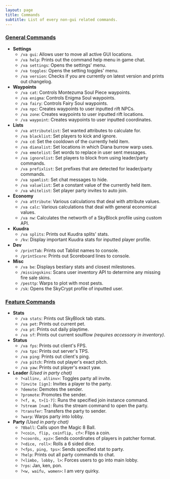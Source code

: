 ```yaml
---
layout: page
title: Commands
subtitle: List of every non-gui related commands.
---
```


### <u>General Commands</u>
- **Settings**
    - `/va gui`: Allows user to move all active GUI locations.
    - `/va help`: Prints out the command help menu in game chat.
    - `/va settings`: Opens the settings' menu.
    - `/va toggles`: Opens the setting toggles' menu.
    - `/va version`: Checks if you are currently on latest version and prints out changelog.
- **Waypoints**
    - `/va cat`: Controls Montezuma Soul Piece waypoints.
    - `/va enigma`: Controls Enigma Soul waypoints.
    - `/va fairy`: Controls Fairy Soul waypoints.
    - `/va npc`: Creates waypoints to user inputted rift NPCs.
    - `/va zone`: Creates waypoints to user inputted rift locations.
    - `/va waypoint`: Creates waypoints to user inputted coordinates.
- **Lists**
    - `/va attributelist`: Set wanted attributes to calculate for.
    - `/va blacklist`: Set players to kick and ignore.
    - `/va cd`: Set the cooldown of the currently held item.
    - `/va dianalist`: Set locations in which Diana burrow warp uses.
    - `/va emotelist`: Set words to replace in user sent messages.
    - `/va ignorelist`: Set players to block from using leader/party commands.
    - `/va prefixlist`: Set prefixes that are detected for leader/party commands.
    - `/va spamlist`: Set chat messages to hide.
    - `/va valuelist`: Set a constant value of the currently held item.
    - `/va whitelist`: Set player party invites to auto join.
- **Economy**
    - `/va attribute`: Various calculations that deal with attribute values.
    - `/va calc`: Various calculations that deal with general economical values.
    - `/va nw`: Calculates the networth of a SkyBlock profile using custom API.
- **Kuudra**
    - `/va splits`: Prints out Kuudra splits' stats.
    - `/kv`: Display important Kuudra stats for inputted player profile.
- **Dev**
    - `/printTab`: Prints out Tablist names to console.
    - `/printScore`: Prints out Scoreboard lines to console.
- **Misc**
    - `/va be`: Displays bestiary stats and closest milestones.
    - `/missingskins`: Scans user inventory API to determine any missing fire sale skins.
    - `/pesttp`: Warps to plot with most pests.
    - `/sk`: Opens the SkyCrypt profile of inputted user.

### <u>Feature Commands</u>
- **Stats**
    - `/va stats`: Prints out SkyBlock tab stats.
    - `/va pet`: Prints out current pet.
    - `/va pt`: Prints out daily playtime.
    - `/va sf`: Prints out current soulflow *(requires accessory in inventory)*.
- **Status**
    - `/va fps`: Prints out client's FPS.
    - `/va tps`: Prints out server's TPS.
    - `/va ping`: Prints out client's ping.
    - `/va pitch`: Prints out player's exact pitch.
    - `/va yaw`: Prints out player's exact yaw.
- **Leader** *(Used in party chat)*
    - `?<allinv, allinv>`: Toggles party all invite.
    - `?invite [ign]`: Invites a player to the party.
    - `?demote`: Demotes the sender.
    - `?promote`: Promotes the sender.
    - `?<f, m, t>[1-7]`: Runs the specified join instance command.
    - `?stream [num]`: Runs the stream command to open the party.
    - `?transfer`: Transfers the party to sender.
    - `?warp`: Warps party into lobby.
- **Party** *(Used in party chat)*
    - `?8ball`: Calls upon the Magic 8 Ball.
    - `?<coin, flip, coinflip, cf>`: Flips a coin.
    - `?<coords, xyz>`: Sends coordinates of players in patcher format.
    - `?<dice, roll>`: Rolls a 6 sided dice.
    - `?<fps, ping, tps>`: Sends specified stat to party.
    - `?help`: Prints out all party commands to chat.
    - `?<limbo, lobby, l>`: Forces users to go into main lobby.
    - `?rps`: Jan, ken, pon.
    - `?<w, waifu, women>`: I am very quirky.
